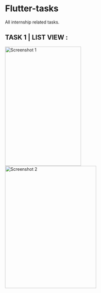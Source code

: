 # Flutter-tasks
All internship related tasks.

## TASK 1 | LIST VIEW :
<img src="https://github.com/user-attachments/assets/ee914536-8a03-497c-904d-4893223a1758" alt="Screenshot 1" width="250" height="390" />

<img src="https://github.com/user-attachments/assets/cc6e73b1-b4a4-4df2-a806-0a62b9178d1f" alt="Screenshot 2" width="300" height="400" />
